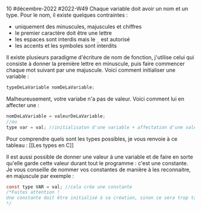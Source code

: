 10 #décembre-2022 #2022-W49
Chaque variable doit avoir un nom et un type. Pour le nom, il existe quelques contraintes :
- uniquement des minuscules, majuscules et chiffres
- le premier caractère doit être une lettre
- les espaces sont interdis mais le ``_`` est autorisé
- les accents et les symboles sont interdits

Il existe plusieurs paradigme d'écriture de nom de fonction, j'utilise celui qui consiste à donner la première lettre en minuscule, puis faire commencer chaque mot suivant par une majuscule. Voici comment initialiser une variable :

```C
typeDeLaVariable nomDeLaVariable;
```
Malheureusement, votre variabe n'a pas de valeur. Voici comment lui en affecter une :
```c
nomDeLaVariable = valeurDeLaVariable;
//ou
type var = val; //initialisaton d'une variable + affectation d'une valeur
```
Pour comprendre quels sont les types possibles, je vous renvoie à ce tableau : [[Les types en C]]

Il est aussi possible de donner une valeur à une variable et de faire en sorte qu'elle garde cette valeur durant tout le programme : c'est une constante. Je vous conseille de nommer vos constantes de manière à les reconnaitre, en majuscule par exemple :
```c
const type VAR = val; //cela crée une constante
/*Faites attention ! 
Une constante doit être initialisé à sa création, sinon ce sera trop tard, sa valeur ne pourra plus être modifiée.
*/
```